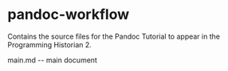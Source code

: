 pandoc-workflow
===============

Contains the source files for the Pandoc Tutorial to appear in the Programming Historian 2. 

main.md -- main document
